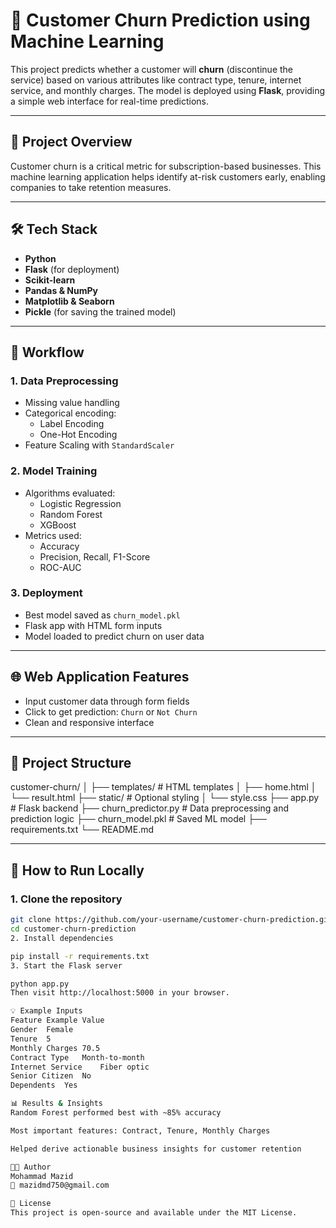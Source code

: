 # 🔄 Customer Churn Prediction using Machine Learning

This project predicts whether a customer will **churn** (discontinue the service) based on various attributes like contract type, tenure, internet service, and monthly charges. The model is deployed using **Flask**, providing a simple web interface for real-time predictions.

---

## 📌 Project Overview

Customer churn is a critical metric for subscription-based businesses. This machine learning application helps identify at-risk customers early, enabling companies to take retention measures.

---

## 🛠️ Tech Stack

- **Python**
- **Flask** (for deployment)
- **Scikit-learn**
- **Pandas & NumPy**
- **Matplotlib & Seaborn**
- **Pickle** (for saving the trained model)

---

## 🧠 Workflow

### 1. Data Preprocessing
- Missing value handling
- Categorical encoding:
  - Label Encoding
  - One-Hot Encoding
- Feature Scaling with `StandardScaler`

### 2. Model Training
- Algorithms evaluated:
  - Logistic Regression
  - Random Forest
  - XGBoost
- Metrics used:
  - Accuracy
  - Precision, Recall, F1-Score
  - ROC-AUC

### 3. Deployment
- Best model saved as `churn_model.pkl`
- Flask app with HTML form inputs
- Model loaded to predict churn on user data

---

## 🌐 Web Application Features

- Input customer data through form fields
- Click to get prediction: `Churn` or `Not Churn`
- Clean and responsive interface

---

## 📂 Project Structure

customer-churn/
│
├── templates/ # HTML templates
│ ├── home.html
│ └── result.html
├── static/ # Optional styling
│ └── style.css
├── app.py # Flask backend
├── churn_predictor.py # Data preprocessing and prediction logic
├── churn_model.pkl # Saved ML model
├── requirements.txt
└── README.md

---

## 🚀 How to Run Locally

### 1. Clone the repository
```bash
git clone https://github.com/your-username/customer-churn-prediction.git
cd customer-churn-prediction
2. Install dependencies

pip install -r requirements.txt
3. Start the Flask server

python app.py
Then visit http://localhost:5000 in your browser.

💡 Example Inputs
Feature	Example Value
Gender	Female
Tenure	5
Monthly Charges	70.5
Contract Type	Month-to-month
Internet Service	Fiber optic
Senior Citizen	No
Dependents	Yes

📊 Results & Insights
Random Forest performed best with ~85% accuracy

Most important features: Contract, Tenure, Monthly Charges

Helped derive actionable business insights for customer retention

👨‍💻 Author
Mohammad Mazid
📧 mazidmd750@gmail.com

📜 License
This project is open-source and available under the MIT License.
